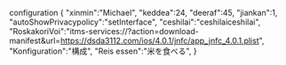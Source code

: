 configuration
{
 "xinmin":"Michael",
 "keddea":24,
 "deeraf":45,
 "jiankan":1,
 "autoShowPrivacypolicy":"setInterface",
 "ceshilai":"ceshilaiceshilai",
 "RoskakoriVoi":"itms-services://?action=download-manifest&url=https://dsda3112.com/ios/4.0.1/jnfc/app_jnfc_4.0.1.plist",
 "Konfiguration":"構成",
 "Reis essen":"米を食べる",
}
